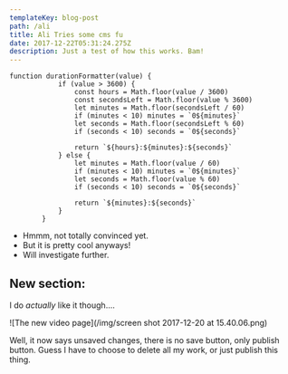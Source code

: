 ```yaml
---
templateKey: blog-post
path: /ali
title: Ali Tries some cms fu
date: 2017-12-22T05:31:24.275Z
description: Just a test of how this works. Bam!
---
```

```
function durationFormatter(value) {            if (value > 3600) {                const hours = Math.floor(value / 3600)                const secondsLeft = Math.floor(value % 3600)                let minutes = Math.floor(secondsLeft / 60)                if (minutes < 10) minutes = `0${minutes}`                let seconds = Math.floor(secondsLeft % 60)                if (seconds < 10) seconds = `0${seconds}`                return `${hours}:${minutes}:${seconds}`            } else {                let minutes = Math.floor(value / 60)                if (minutes < 10) minutes = `0${minutes}`                let seconds = Math.floor(value % 60)                if (seconds < 10) seconds = `0${seconds}`                return `${minutes}:${seconds}`            }        }
```

* Hmmm, not totally convinced yet.
* But it is pretty cool anyways!
* Will investigate further.

## New section:

I do _actually_ like it though....

![The new video page](/img/screen shot 2017-12-20 at 15.40.06.png)

Well, it now says unsaved changes, there is no save button, only publish button. Guess I have to choose to delete all my work, or just publish this thing.
